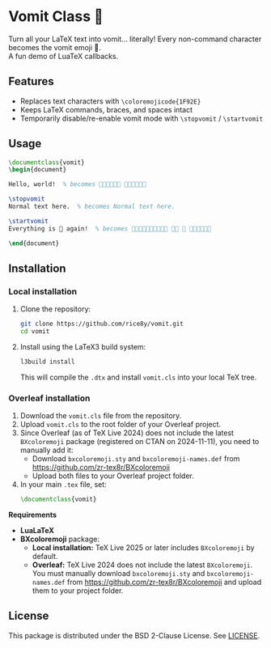 # Vomit Class 🤮

Turn all your LaTeX text into vomit… literally! Every non-command character becomes the vomit emoji 🤮.  
A fun demo of LuaTeX callbacks.

## Features

- Replaces text characters with `\coloremojicode{1F92E}`
- Keeps LaTeX commands, braces, and spaces intact
- Temporarily disable/re-enable vomit mode with `\stopvomit` / `\startvomit`

## Usage

```tex
\documentclass{vomit}
\begin{document}

Hello, world!  % becomes 🤮🤮🤮🤮🤮🤮 🤮🤮🤮🤮🤮🤮

\stopvomit
Normal text here.  % becomes Normal text here.

\startvomit
Everything is 🤮 again!  % becomes 🤮🤮🤮🤮🤮🤮🤮🤮🤮🤮 🤮🤮 🤮 🤮🤮🤮🤮🤮🤮

\end{document}
```

## Installation

### Local installation

1. Clone the repository:
    ```bash
    git clone https://github.com/rice8y/vomit.git
    cd vomit
    ```

2. Install using the LaTeX3 build system:
    ```bash
    l3build install
    ```
   This will compile the `.dtx` and install `vomit.cls` into your local TeX tree.

### Overleaf installation

1. Download the `vomit.cls` file from the repository.  
2. Upload `vomit.cls` to the root folder of your Overleaf project.  
3. Since Overleaf (as of TeX Live 2024) does not include the latest `BXcoloremoji` package (registered on CTAN on 2024-11-11), you need to manually add it:
   - Download `bxcoloremoji.sty` and `bxcoloremoji-names.def` from https://github.com/zr-tex8r/BXcoloremoji  
   - Upload both files to your Overleaf project folder.
4. In your main `.tex` file, set:
   ```tex
   \documentclass{vomit}
   ```

**Requirements**

- **LuaLaTeX**  
- **BXcoloremoji** package:
  - **Local installation:** TeX Live 2025 or later includes `BXcoloremoji` by default.  
  - **Overleaf:** TeX Live 2024 does not include the latest `BXcoloremoji`. You must manually download `bxcoloremoji.sty` and `bxcoloremoji-names.def` from https://github.com/zr-tex8r/BXcoloremoji and upload them to your project folder.


## License

This package is distributed under the BSD 2-Clause License. See [LICENSE](LICENSE).